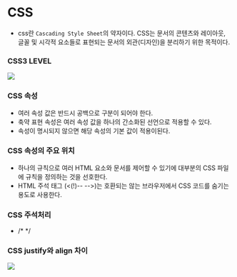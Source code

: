 # CSS

+ css란 `Cascading Style Sheet`의 약자이다. CSS는 문서의 콘텐츠와 레이아웃,
글꼴 및 시각적 요소들로 표현되는 문서의 외관(디자인)을 분리하기 위한 목적이다.


### CSS3 LEVEL

![](https://media.discordapp.net/attachments/956190154454876183/1040265017905381376/unknown.png?width=424&height=325)


### CSS 속성

+ 여러 속성 값은 반드시 공백으로 구분이 되어야 한다.    
+ 축약 표현 속성은 여러 속성 값을 하나의 간소화된 선언으로 적용할 수 있다. 
+ 속성이 명시되지 않으면 해당 속성의 기본 값이 적용이된다.


### CSS 속성의 주요 위치

+ 하나의 규칙으로 여러 HTML 요소와 문서를 제어할 수 있기에 대부분의 CSS 파일에 
규칙을 정의하는 것을 선호한다.
+ HTML 주석 태그 (<(!)-- -->)는 호환되는 않는 브라우저에서 CSS 코드를 숨기는 용도로 사용한다.


### CSS 주석처리

+ /* */


### CSS justify와 align 차이

![](https://media.discordapp.net/attachments/956190154454876183/1041682451891761163/image.png?width=391&height=326)

